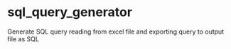 # sql_query_generator
Generate SQL query reading from excel file and exporting query to output file as SQL
